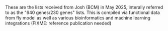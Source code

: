 These are the lists received from Josh (BCM) in May 2025, interally referred to as the "640 genes/230 genes" lists. This is compiled via functional data from fly model as well as various bioinformatics and machine learning integrations (FIXME: reference publication needed)
